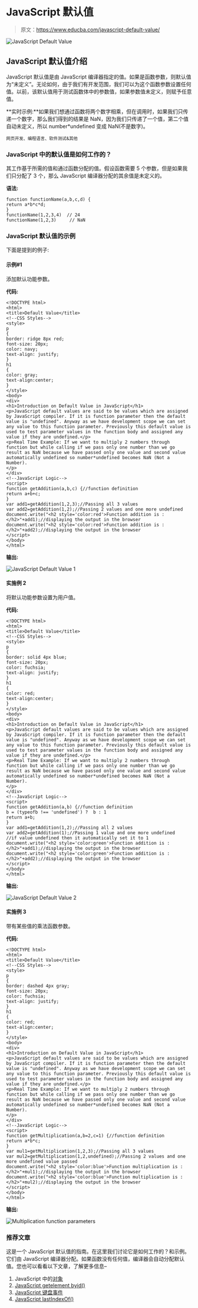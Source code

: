 # JavaScript 默认值

> 原文：<https://www.educba.com/javascript-default-value/>

![JavaScript Default Value](img/dbcd9884580bc58c6f380fad908d2ab8.png)



## JavaScript 默认值介绍

JavaScript 默认值是由 JavaScript 编译器指定的值。如果是函数参数，则默认值为“未定义”。无论如何，由于我们有开发范围，我们可以为这个函数参数设置任何值。以前，该默认值用于测试函数体中的参数值，如果参数值未定义，则赋予任意值。

**实时示例:**如果我们想通过函数将两个数字相乘，但在调用时，如果我们只传递一个数字，那么我们得到的结果是 NaN，因为我们只传递了一个值，第二个值自动未定义，所以 number*undefined 变成 NaN(不是数字)。

<small>网页开发、编程语言、软件测试&其他</small>

### JavaScript 中的默认值是如何工作的？

其工作基于所需的值和通过函数分配的值。假设函数需要 5 个参数，但是如果我们只分配了 3 个，那么 JavaScript 编译器分配的其余值是未定义的。

**语法:**

```
function functionName(a,b,c,d) {
return a*b*c*d;
}
functionName(1,2,3,4)  // 24
functionName(1,2,3)     // NaN
```

### JavaScript 默认值的示例

下面是提到的例子:

#### 示例#1

添加默认功能参数。

**代码:**

```
<!DOCTYPE html>
<html>
<title>Default Value</title>
<!--CSS Styles-->
<style>
p
{
border: ridge 8px red;
font-size: 20px;
color: navy;
text-align: justify;
}
h1
{
color: gray;
text-align:center;
}
</style>
<body>
<div>
<h1>Introduction on Default Value in JavaScript</h1>
<p>JavaScript default values are said to be values which are assigned by JavaScript compiler. If it is function parameter then the default value is "undefined". Anyway as we have development scope we can set any value to this function parameter. Previously this default value is used to test parameter values in the function body and assigned any value if they are undefined.</p>
<p>Real Time Example: If we want to multiply 2 numbers through function but while calling if we pass only one number than we go result as NaN because we have passed only one value and second value automatically undefined so number*undefined becomes NaN (Not a Number).
</p>
</div>
<!--JavaScript Logic-->
<script>
function getAddition(a,b,c) {//function definition
return a+b+c;
}
var add1=getAddition(1,2,3);//Passing all 3 values
var add2=getAddition(1,2);//Passing 2 values and one more undefined
document.write("<h2 style='color:red'>Function addition is :</h2>"+add1);//displaying the output in the browser
document.write("<h2 style='color:red'>Function addition is :</h2>"+add2);//displaying the output in the browser
</script>
</body>
</html>
```

**输出:**

![JavaScript Default Value 1](img/90d3e8de435f4e11c1b989202f2fc58b.png)



#### 实施例 2

将默认功能参数设置为用户值。

**代码:**

```
<!DOCTYPE html>
<html>
<title>Default Value</title>
<!--CSS Styles-->
<style>
p
{
border: solid 4px blue;
font-size: 20px;
color: fuchsia;
text-align: justify;
}
h1
{
color: red;
text-align:center;
}
</style>
<body>
<div>
<h1>Introduction on Default Value in JavaScript</h1>
<p>JavaScript default values are said to be values which are assigned by JavaScript compiler. If it is function parameter then the default value is "undefined". Anyway as we have development scope we can set any value to this function parameter. Previously this default value is used to test parameter values in the function body and assigned any value if they are undefined.</p>
<p>Real Time Example: If we want to multiply 2 numbers through function but while calling if we pass only one number than we go result as NaN because we have passed only one value and second value automatically undefined so number*undefined becomes NaN (Not a Number).
</p>
</div>
<!--JavaScript Logic-->
<script>
function getAddition(a,b) {//function definition
b = (typeofb !== 'undefined') ?  b : 1
return a+b;
}
var add1=getAddition(1,2);//Passing all 2 values
var add2=getAddition(1);//Passing 1 value and one more undefined
//if value undefined then it automatically set it to 1
document.write("<h2 style='color:green'>Function addition is :</h2>"+add1);//displaying the output in the browser
document.write("<h2 style='color:green'>Function addition is :</h2>"+add2);//displaying the output in the browser
</script>
</body>
</html>
```

**输出:**

![JavaScript Default Value 2](img/d810742ef8361430148070a326a47c4c.png)



#### 实施例 3

带有某些值的乘法函数参数。

**代码:**

```
<!DOCTYPE html>
<html>
<title>Default Value</title>
<!--CSS Styles-->
<style>
p
{
border: dashed 4px gray;
font-size: 20px;
color: fuchsia;
text-align: justify;
}
h1
{
color: red;
text-align:center;
}
</style>
<body>
<div>
<h1>Introduction on Default Value in JavaScript</h1>
<p>JavaScript default values are said to be values which are assigned by JavaScript compiler. If it is function parameter then the default value is "undefined". Anyway as we have development scope we can set any value to this function parameter. Previously this default value is used to test parameter values in the function body and assigned any value if they are undefined.</p>
<p>Real Time Example: If we want to multiply 2 numbers through function but while calling if we pass only one number than we go result as NaN because we have passed only one value and second value automatically undefined so number*undefined becomes NaN (Not a Number).
</p>
</div>
<!--JavaScript Logic-->
<script>
function getMultiplication(a,b=2,c=1) {//function definition
return a*b*c;
}
var mul1=getMultiplication(1,2,3);//Passing all 3 values
var mul2=getMultiplication(1,2,undefined);//Passing 2 values and one more undefined value passed
document.write("<h2 style='color:blue'>Function multiplication is :</h2>"+mul1);//displaying the output in the browser
document.write("<h2 style='color:blue'>Function multiplication is :</h2>"+mul2);//displaying the output in the browser
</script>
</body>
</html>
```

**输出:**

![Multiplication function parameters](img/0c472877f8eef24a4865868b0ec54f56.png)



### 推荐文章

这是一个 JavaScript 默认值的指南。在这里我们讨论它是如何工作的？和示例。它们由 JavaScript 编译器分配。如果函数没有任何值，编译器会自动分配默认值。您也可以看看以下文章，了解更多信息–

1.  JavaScript 中的[对象](https://www.educba.com/object-in-javascript/)
2.  [JavaScript getelement byid()](https://www.educba.com/javascript-getelementbyid/)
3.  [JavaScript 键盘事件](https://www.educba.com/javascript-keyboard-events/)
4.  [JavaScript lastIndexOf()](https://www.educba.com/javascript-lastindexof/)





